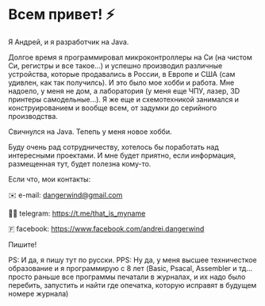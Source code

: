 # Всем привет! ⚡
Я Андрей, и я разработчик на Java. 

Долгое время я программировал микроконтроллеры на Си (на чистом Си, регистры и все такое...) и успешно производил различные устройства, которые продавались в России, в Европе и США (сам удивлен, как так получилсь). 
И это было мое хобби и работа. Мне надоело, у меня не дом, а лаборатория (у меня еще ЧПУ, лазер, 3D принтеры самодельные...). Я же еще и схемотехникой занимался и конструированием и вообще всем, от задумки до серийного производства.

Свичнулся на Java. Тепепь у меня новое хобби.

Буду очень рад сотрудничеству, хотелось бы поработать над интересными проектами.  И мне будет приятно, если информация, размещенная тут, будет полезна кому-то.

Если что, мои контакты:


✉️ e-mail: dangerwind@gmail.com

🧑‍💻 telegram: https://t.me/that_is_myname

🇫 facebook: https://www.facebook.com/andrei.dangerwind

Пишите!

PS: И да, я пишу тут по русски.
PPS: Ну да, у меня высшее техничесткое образование и я программирую с 8 лет (Basic, Psacal, Assembler и тд... просто раньше все программы печатали в журналах, и их надо было перебить, запустить и найти где опечатка, которую исправят в будущем номере журнала)


